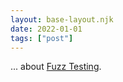 ```yaml
---
layout: base-layout.njk
date: 2022-01-01
tags: ["post"]
---
```


... about [Fuzz Testing](https://owasp.org/www-community/Fuzzing).
